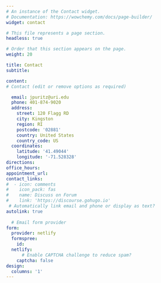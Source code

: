 ```yaml
---
# An instance of the Contact widget.
# Documentation: https://wowchemy.com/docs/page-builder/
widget: contact

# This file represents a page section.
headless: true

# Order that this section appears on the page.
weight: 20

title: Contact
subtitle:

content:
# Contact (edit or remove options as required)

  email: jpuritz@uri.edu
  phone: 401-874-9020
  address:
    street: 120 Flagg RD
    city: Kingston
    region: RI
    postcode: '02881'
    country: United States
    country_code: US
  coordinates:
    latitude: '41.49044'
    longitude: '-71.528328'
directions: 
office_hours:
appointment_url: 
contact_links:
#  - icon: comments
#    icon_pack: fas
#    name: Discuss on Forum
#    link: 'https://discourse.gohugo.io'
 # Automatically link email and phone or display as text?
autolink: true
  
  # Email form provider
form:
  provider: netlify
  formspree:
    id:
  netlify:
      # Enable CAPTCHA challenge to reduce spam?
    captcha: false
design:
  columns: '1'
---
```



